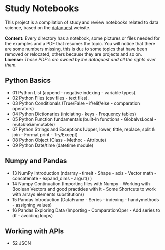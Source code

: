 # Study Notebooks

This project is a compilation of study and review notebooks related to data science, based on the [dataquest](https://www.dataquest.io) website.<br><br>
**Content:** Every directory has a notebook, some pictures or files needed for the examples and a PDF that resumes the topic. You will notice that there are some numbers missing, this is due to some topics that have been removed or relocated, others because they are projects and so on.<br>
**License:** *Those PDF's are owned by the dataquest and all the rights over them.*

## Python Basics
* 01 Python List (append - negative indexing - variable types).
* 02 Python Files (csv files - text files).
* 03 Python Conditionals (True/False -  if/elif/else - comparation operators)
* 04 Python Dictionaries (iniciating - keys - Frequency tables)
* 05 Python Function fundamentals (built-In functions - GlobalvsLocal  -  mutable&immutable)
* 07 Python Strings and Exceptions (Upper, lower, tittle, replace, split & join - Format print - Try/Except)
* 08 Python Object (Class - Method - Attribute)
* 09 Python Date/time (datetime module)


## Numpy and Pandas
* 13 NumPy Introduction (ndarray - timeit - Shape - axis - Vector math - concatenate - expand_dims - argsrt() )
* 14 Numpy Continuation (Importing files with Numpy - Working with Boolean Vectors and good practicies with it - Some Shortcuts to work with arrays elements substitutions)
* 15 Pandas Introduction (DataFrame - Series - indexing - handymethods - assigning values)
* 16 Pandas Exploring Data (Importing - ComparationOper - Add series to df - avoiding loops)

## Working with APIs
* 52 JSON
